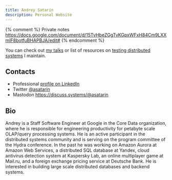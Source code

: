 ```yaml
---
title: Andrey Satarin
description: Personal Website
---
```


{% comment %}
Private notes https://docs.google.com/document/d/15TvHbeZGgTvKGpxWFxH84Cm9LXXmIF8botfuBHAPBJA/edit#
{% endcomment %}

You can check out [my talks](/talks) or list of resources on [testing distributed systems](/testing-distributed-systems)
I maintain.


## Contacts

* Professional [profile on LinkedIn](https://www.linkedin.com/in/asatarin/)
* Twitter [@asatarin](https://twitter.com/asatarin)
* Mastodon <a rel="me" href="https://discuss.systems/@asatarin">https://discuss.systems/@asatarin</a>

## Bio

Andrey is a Staff Software Engineer at Google in the Core Data organization,
where he is responsible for engineering productivity for petabyte scale
OLAP/query processing systems. He is an active participant in the distributed
systems community and is serving on the program committee of the Hydra conference.
In the past he was working on Amazon Aurora at Amazon Web Services, a distributed
SQL database at Yandex, cloud antivirus detection system at Kaspersky Lab,
an online multiplayer game at Mail.ru, and a foreign exchange pricing service at Deutsche Bank.
He is interested in building large scale distributed databases and backend systems.

